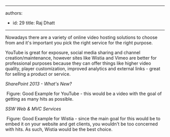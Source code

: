 

---
authors:
  - id: 29
    title: Raj Dhatt
---




<span class='intro'> <p>Nowadays there are a variety of online video hosting solutions to choose from and it's important you pick the right service for the right purpose.</p> </span>

<p>YouTube is great for exposure, social media sharing and channel creation/maintenance, however sites like Wistia and Vimeo are better for professional purposes because they can offer things like higher video quality, player customization, improved analytics and external links - great for selling a product or service.</p><p><span class="ssw-rteStyle-CodeArea"><em>SharePoint 2013 - What's New?</em></span></p><p><span class="ssw-rteStyle-FigureGood">&#160;Figure&#58; Good Example for YouTube - this would be a video with the goal of getting as many hits as possible.</span></p><p><em class="ssw-rteStyle-CodeArea">SSW Web &amp; MVC Services</em></p><p><em></em><span class="ssw-rteStyle-FigureGood">&#160;Figure&#58; Good Example for Wistia - since the main goal for this would be to embed it on your website and&#160;get clients, you wouldn't be too concerned with hits. As such, Wistia would be the best choice.</span></p>


